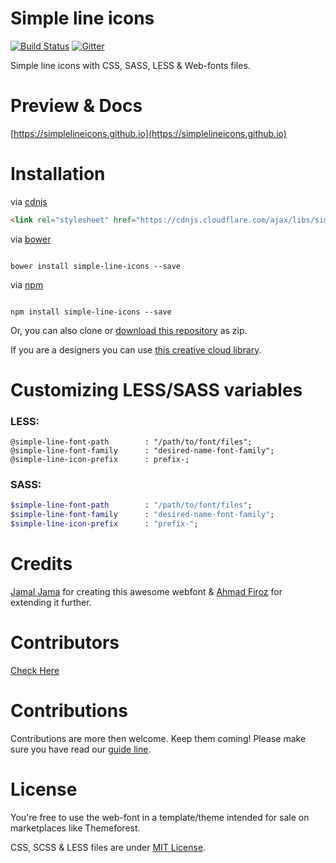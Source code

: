 Simple line icons
====
[![Build Status](https://travis-ci.org/thesabbir/simple-line-icons.svg?branch=master)](https://travis-ci.org/thesabbir/simple-line-icons)
[![Gitter](https://badges.gitter.im/Join%20Chat.svg)](https://gitter.im/thesabbir/simple-line-icons?utm_source=badge&utm_medium=badge&utm_campaign=pr-badge&utm_content=badge)

Simple line icons with CSS, SASS, LESS & Web-fonts files.

Preview & Docs
===
[https://simplelineicons.github.io](https://simplelineicons.github.io)


Installation
====
via [cdnjs](http://cdnjs.com/libraries/simple-line-icons)
```html
<link rel="stylesheet" href="https://cdnjs.cloudflare.com/ajax/libs/simple-line-icons/2.4.1/css/simple-line-icons.css">
```
via [bower](http://bower.io/search/?q=simple-line-icons)

```shell

bower install simple-line-icons --save

```
via [npm](https://www.npmjs.com/package/simple-line-icons)

```shell

npm install simple-line-icons --save

```

Or, you can also clone or [download this repository](https://github.com/thesabbir/simple-line-icons/archive/master.zip) as zip.


If you are a designers you can use [this creative cloud library](http://adobe.ly/2bQ48wl).

Customizing LESS/SASS variables
====

### LESS:

```less
@simple-line-font-path        : "/path/to/font/files";
@simple-line-font-family      : "desired-name-font-family";
@simple-line-icon-prefix      : prefix-;
```

### SASS:

```sass
$simple-line-font-path        : "/path/to/font/files";
$simple-line-font-family      : "desired-name-font-family";
$simple-line-icon-prefix      : "prefix-";
```


Credits
===
[Jamal Jama](https://twitter.com/byjml) for creating this awesome webfont & [Ahmad Firoz](https://twitter.com/firoz_usf) for extending it further.

Contributors
====
[Check Here](https://github.com/thesabbir/simple-line-icons/graphs/contributors)

Contributions
====
Contributions are more then welcome. Keep them coming!
Please make sure you have read our [guide line](/CONTRIBUTING.md).

License
====
You're free to use the web-font in a template/theme intended for sale on marketplaces like Themeforest.

CSS, SCSS & LESS files are under [MIT License](/LICENSE.md).
